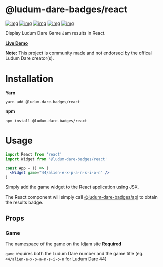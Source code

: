 # @ludum-dare-badges/react
[![img](https://github.com/woofers/ludum-dare-badges/workflows/build/badge.svg)](https://github.com/woofers/ludum-dare-badges/actions) [![img](https://david-dm.org/woofers/@ludum-dare-badges/react.svg)](https://www.npmjs.com/package/@ludum-dare-badges/react) [![img](https://badge.fury.io/js/@ludum-dare-badges/react.svg)](https://www.npmjs.com/package/@ludum-dare-badges/react) [![img](https://img.shields.io/npm/dt/@ludum-dare-badges/react.svg)](https://www.npmjs.com/package/@ludum-dare-badges/react) [![img](https://img.shields.io/npm/l/@ludum-dare-badges/react.svg)](https://github.com/woofers/ludum-dare-badges/blob/master/License.txt)



Display Ludum Dare Game Jam results in React.

**[Live Demo](https://badges.vandoorn.ca)**

**Note:** This project is community made and not endorsed by the offical Ludum Dare creator(s).


# Installation

**Yarn**

    yarn add @ludum-dare-badges/react

**npm**

    npm install @ludum-dare-badges/react


# Usage

```jsx
import React from 'react'
import Widget from '@ludum-dare-badges/react'

const App = () => (
  <Widget game="44/alien-e-x-p-a-n-s-i-o-n" />
)
```

Simply add the game widget to the React application using JSX.

The React component will simply call [@ludum-dare-badges/api](https://github.com/woofers/ludum-dare-badges/tree/master/packages/api)
to obtain the results badge.


## Props


### Game

The namespace of the game on the ldjam site **Required**

`game` requires both the Ludum Dare number and the game title (eg. `44/alien-e-x-p-a-n-s-i-o-n`  for Ludum Dare 44)
